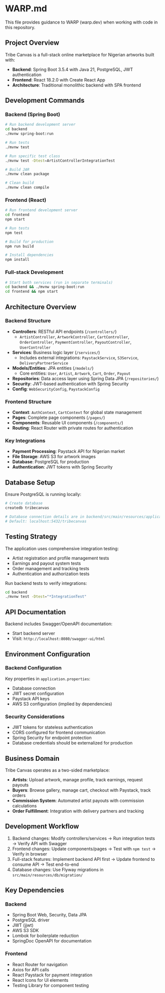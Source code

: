 # WARP.md

This file provides guidance to WARP (warp.dev) when working with code in this repository.

## Project Overview

Tribe Canvas is a full-stack online marketplace for Nigerian artworks built with:
- **Backend**: Spring Boot 3.5.4 with Java 21, PostgreSQL, JWT authentication
- **Frontend**: React 18.2.0 with Create React App
- **Architecture**: Traditional monolithic backend with SPA frontend

## Development Commands

### Backend (Spring Boot)
```bash
# Run backend development server
cd backend
./mvnw spring-boot:run

# Run tests
./mvnw test

# Run specific test class
./mvnw test -Dtest=ArtistControllerIntegrationTest

# Build JAR
./mvnw clean package

# Clean build
./mvnw clean compile
```

### Frontend (React)
```bash
# Run frontend development server
cd frontend
npm start

# Run tests
npm test

# Build for production
npm run build

# Install dependencies
npm install
```

### Full-stack Development
```bash
# Start both services (run in separate terminals)
cd backend && ./mvnw spring-boot:run
cd frontend && npm start
```

## Architecture Overview

### Backend Structure
- **Controllers**: RESTful API endpoints (`/controllers/`)
  - `ArtistController`, `ArtworkController`, `CartController`, `OrderController`, `PaymentController`, `PayoutController`, `UserController`
- **Services**: Business logic layer (`/services/`)
  - Includes external integrations: `PaystackService`, `S3Service`, `DeliveryPartnerService`
- **Models/Entities**: JPA entities (`/models/`)
  - Core entities: `User`, `Artist`, `Artwork`, `Cart`, `Order`, `Payout`
- **Repositories**: Data access layer using Spring Data JPA (`/repositories/`)
- **Security**: JWT-based authentication with Spring Security
- **Config**: `WebSecurityConfig`, `PaystackConfig`

### Frontend Structure
- **Context**: `AuthContext`, `CartContext` for global state management
- **Pages**: Complete page components (`/pages/`)
- **Components**: Reusable UI components (`/components/`)
- **Routing**: React Router with private routes for authentication

### Key Integrations
- **Payment Processing**: Paystack API for Nigerian market
- **File Storage**: AWS S3 for artwork images
- **Database**: PostgreSQL for production
- **Authentication**: JWT tokens with Spring Security

## Database Setup

Ensure PostgreSQL is running locally:
```bash
# Create database
createdb tribecanvas

# Database connection details are in backend/src/main/resources/application.properties
# Default: localhost:5432/tribecanvas
```

## Testing Strategy

The application uses comprehensive integration testing:
- Artist registration and profile management tests
- Earnings and payout system tests
- Order management and tracking tests
- Authentication and authorization tests

Run backend tests to verify integrations:
```bash
cd backend
./mvnw test -Dtest="*IntegrationTest"
```

## API Documentation

Backend includes Swagger/OpenAPI documentation:
- Start backend server
- Visit: `http://localhost:8080/swagger-ui/html`

## Environment Configuration

### Backend Configuration
Key properties in `application.properties`:
- Database connection
- JWT secret configuration
- Paystack API keys
- AWS S3 configuration (implied by dependencies)

### Security Considerations
- JWT tokens for stateless authentication
- CORS configured for frontend communication
- Spring Security for endpoint protection
- Database credentials should be externalized for production

## Business Domain

Tribe Canvas operates as a two-sided marketplace:
- **Artists**: Upload artwork, manage profile, track earnings, request payouts
- **Buyers**: Browse gallery, manage cart, checkout with Paystack, track orders
- **Commission System**: Automated artist payouts with commission calculations
- **Order Fulfillment**: Integration with delivery partners and tracking

## Development Workflow

1. Backend changes: Modify controllers/services → Run integration tests → Verify API with Swagger
2. Frontend changes: Update components/pages → Test with `npm test` → Verify in browser
3. Full-stack features: Implement backend API first → Update frontend to consume API → Test end-to-end
4. Database changes: Use Flyway migrations in `src/main/resources/db/migration/`

## Key Dependencies

### Backend
- Spring Boot Web, Security, Data JPA
- PostgreSQL driver
- JWT (jjwt)
- AWS S3 SDK
- Lombok for boilerplate reduction
- SpringDoc OpenAPI for documentation

### Frontend
- React Router for navigation
- Axios for API calls
- React Paystack for payment integration
- React Icons for UI elements
- Testing Library for component testing
